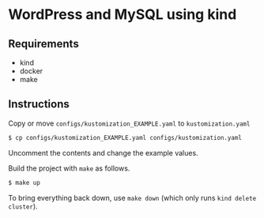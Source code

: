 # WordPress and MySQL using kind

## Requirements

- kind
- docker
- make

## Instructions

Copy or move `configs/kustomization_EXAMPLE.yaml` to `kustomization.yaml`

```bash
$ cp configs/kustomization_EXAMPLE.yaml configs/kustomization.yaml
```

Uncomment the contents and change the example values.

Build the project with `make` as follows.

```bash
$ make up
```

To bring everything back down, use `make down` (which only runs `kind delete cluster`).
